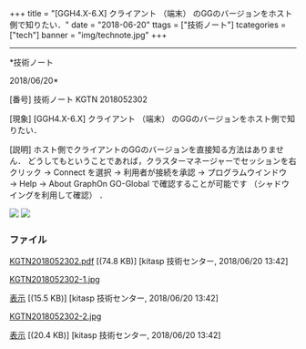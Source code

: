 ﻿+++
title = "[GGH4.X-6.X] クライアント （端末） のGGのバージョンをホスト側で知りたい．"
date = "2018-06-20"
ttags = ["技術ノート"]
tcategories = ["tech"]
banner = "img/technote.jpg"
+++

-----------------------------------------------------------------------------------------------------------------------------

*技術ノート

2018/06/20*


[番号]
技術ノート KGTN 2018052302

[現象]
[GGH4.X-6.X] クライアント （端末）
のGGのバージョンをホスト側で知りたい．

[説明]
ホスト側でクライアントのGGのバージョンを直接知る方法はありません．
どうしてもということであれば，クラスターマネージャーでセッションを右クリック
→ Connect を選択 → 利用者が接続を承認 → プログラムウインドウ → Help →
About GraphOn GO-Global で確認することが可能です
（シャドウイングを利用して確認） ．

![](http://techreport.kitasp.net/attachments/download/4040/KGTN2018052302-1.jpg)
![](http://techreport.kitasp.net/attachments/download/4041/KGTN2018052302-2.jpg)


### ファイル

 
 


[KGTN2018052302.pdf](http://techreport.kitasp.net/attachments/download/4039/KGTN2018052302.pdf)
 [(74.8 KB)] [kitasp 技術センター, 2018/06/20
13:42]

[KGTN2018052302-1.jpg](http://techreport.kitasp.net/attachments/download/4040/KGTN2018052302-1.jpg)

[表示](http://techreport.kitasp.net/attachments/4040/KGTN2018052302-1.jpg "表示")
 [(15.5 KB)] [kitasp 技術センター, 2018/06/20
13:42]

[KGTN2018052302-2.jpg](http://techreport.kitasp.net/attachments/download/4041/KGTN2018052302-2.jpg)

[表示](http://techreport.kitasp.net/attachments/4041/KGTN2018052302-2.jpg "表示")
 [(20.4 KB)] [kitasp 技術センター, 2018/06/20
13:42]


 


 

